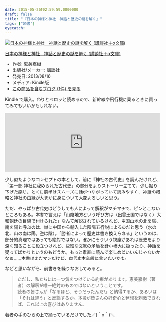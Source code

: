 ```yaml
---
date: 2015-05-26T02:59:59.0000000
draft: false
title: "『日本の神様と神社　神話と歴史の謎を解く』"
tags: ["読書"]
eyecatch: 
---
```

<p><div class="hatena-asin-detail"><a href="http://www.amazon.co.jp/exec/obidos/ASIN/B00EHCU278/bestylesnet-22/"><img src="https://images-fe.ssl-images-amazon.com/images/I/51reCVQDwnL._SL160_.jpg" class="hatena-asin-detail-image" alt="日本の神様と神社　神話と歴史の謎を解く (講談社＋α文庫)" title="日本の神様と神社　神話と歴史の謎を解く (講談社＋α文庫)"></a><div class="hatena-asin-detail-info"><p class="hatena-asin-detail-title"><a href="http://www.amazon.co.jp/exec/obidos/ASIN/B00EHCU278/bestylesnet-22/">日本の神様と神社　神話と歴史の謎を解く (講談社＋α文庫)</a></p><ul><li><span class="hatena-asin-detail-label">作者:</span> 恵美嘉樹</li><li><span class="hatena-asin-detail-label">出版社/メーカー:</span> 講談社</li><li><span class="hatena-asin-detail-label">発売日:</span> 2013/08/16</li><li><span class="hatena-asin-detail-label">メディア:</span> Kindle版</li><li><a href="http://d.hatena.ne.jp/asin/B00EHCU278/bestylesnet-22" target="_blank">この商品を含むブログ (1件) を見る</a></li></ul></div><div class="hatena-asin-detail-foot"></div></div></p><p>Kindle で購入。わりとペロッと読めるので、新幹線や飛行機に乗るときに買ってみてもいいかもしれない。</p><p><iframe src="https://hatenablog-parts.com/embed?url=https%3A%2F%2Fblog.daruyanagi.jp%2Fentry%2F2015%2F02%2F13%2F182454" title="『神社の古代史』 - だるろぐ" class="embed-card embed-blogcard" scrolling="no" frameborder="0" style="display: block; width: 100%; height: 190px; max-width: 500px; margin: 10px 0px;"></iframe></p><p>少し似たようなコンセプトの本として、前に『神社の古代史』を読んだけれど、「第一部 神社に秘められた古代史」の部分をよりストーリー立てて、少し掘り下げた感じ。とくに前半はスムーズに話がつながっていて読みやすく、神話の概略と神社の由縁が大まかに身について大変よろしいと思う。</p><p>ただ、やっぱり古代史はどうしても人によって解釈がマチマチで、ピンとこないところもある。本書で言えば「山陰地方という呼び方は（出雲王国ではなく）大和朝廷の目線で付けられた」なんて解説されているけれど、中国山地の北を陰、南を陽と呼ぶのは、単に中国から輸入した陰陽五行説によるのだと思う（水の北、山の南は陽。逆は陰）。「勝者によって歴史は書き換えられる」というのは、部分的真理ではあっても絶対ではない。確かにそういう視座があれば歴史をより深く知ることに役立つけれど、些細な文献の矛盾を針小棒大に扱ったり、神話を疑ってばかりというのもどうか。もっと素直に読んで楽しめばいいんじゃないかなぁ……本書はまだマシだけど、古代史本全般に言いたいかも。</p><p>などと思いながら、前書きを繰りなおしてみると。</p>

<blockquote>
<p>ただし、私たちには一つ気をつけている約束があります。恵美嘉樹（著者）の解釈が唯一絶対のものではないということです。<br />
読者の皆さんが「なるほど、そうだったんだ!」と納得するか、あるいは「それは違う」と反論するか。本書が皆さんの好奇心と発想を刺激できれば、これ以上の喜びはありません。</p>

</blockquote>
<p>著者の手のひらの上で踊っているだけでした／(＾o＾)＼</p>
